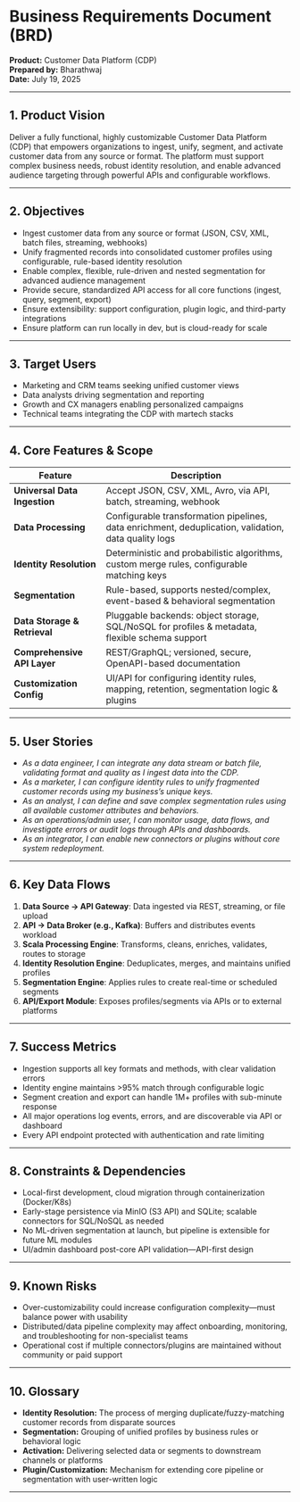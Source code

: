 # Business Requirements Document (BRD)

**Product:** Customer Data Platform (CDP)  
**Prepared by:** Bharathwaj  
**Date:** July 19, 2025

---

## 1. Product Vision

Deliver a fully functional, highly customizable Customer Data Platform (CDP) that empowers organizations to ingest, unify, segment, and activate customer data from any source or format. The platform must support complex business needs, robust identity resolution, and enable advanced audience targeting through powerful APIs and configurable workflows.

---

## 2. Objectives

- Ingest customer data from any source or format (JSON, CSV, XML, batch files, streaming, webhooks)
- Unify fragmented records into consolidated customer profiles using configurable, rule-based identity resolution
- Enable complex, flexible, rule-driven and nested segmentation for advanced audience management
- Provide secure, standardized API access for all core functions (ingest, query, segment, export)
- Ensure extensibility: support configuration, plugin logic, and third-party integrations
- Ensure platform can run locally in dev, but is cloud-ready for scale

---

## 3. Target Users

- Marketing and CRM teams seeking unified customer views
- Data analysts driving segmentation and reporting
- Growth and CX managers enabling personalized campaigns
- Technical teams integrating the CDP with martech stacks

---

## 4. Core Features & Scope

| Feature                       | Description                                                                                          |
|-------------------------------|------------------------------------------------------------------------------------------------------|
| **Universal Data Ingestion**  | Accept JSON, CSV, XML, Avro, via API, batch, streaming, webhook                                      |
| **Data Processing**           | Configurable transformation pipelines, data enrichment, deduplication, validation, data quality logs |
| **Identity Resolution**       | Deterministic and probabilistic algorithms, custom merge rules, configurable matching keys           |
| **Segmentation**              | Rule-based, supports nested/complex, event-based & behavioral segmentation                           |
| **Data Storage & Retrieval**  | Pluggable backends: object storage, SQL/NoSQL for profiles & metadata, flexible schema support       |
| **Comprehensive API Layer**   | REST/GraphQL; versioned, secure, OpenAPI-based documentation                                         |
| **Customization Config**      | UI/API for configuring identity rules, mapping, retention, segmentation logic & plugins              |

---

## 5. User Stories

- _As a data engineer, I can integrate any data stream or batch file, validating format and quality as I ingest data into the CDP._
- _As a marketer, I can configure identity rules to unify fragmented customer records using my business’s unique keys._
- _As an analyst, I can define and save complex segmentation rules using all available customer attributes and behaviors._
- _As an operations/admin user, I can monitor usage, data flows, and investigate errors or audit logs through APIs and dashboards._
- _As an integrator, I can enable new connectors or plugins without core system redeployment._

---

## 6. Key Data Flows

1. **Data Source → API Gateway**: Data ingested via REST, streaming, or file upload
2. **API → Data Broker (e.g., Kafka)**: Buffers and distributes events workload
3. **Scala Processing Engine**: Transforms, cleans, enriches, validates, routes to storage
4. **Identity Resolution Engine**: Deduplicates, merges, and maintains unified profiles
5. **Segmentation Engine**: Applies rules to create real-time or scheduled segments
6. **API/Export Module**: Exposes profiles/segments via APIs or to external platforms

---

## 7. Success Metrics

- Ingestion supports all key formats and methods, with clear validation errors
- Identity engine maintains >95% match through configurable logic
- Segment creation and export can handle 1M+ profiles with sub-minute response
- All major operations log events, errors, and are discoverable via API or dashboard
- Every API endpoint protected with authentication and rate limiting

---

## 8. Constraints & Dependencies

- Local-first development, cloud migration through containerization (Docker/K8s)
- Early-stage persistence via MinIO (S3 API) and SQLite; scalable connectors for SQL/NoSQL as needed
- No ML-driven segmentation at launch, but pipeline is extensible for future ML modules
- UI/admin dashboard post-core API validation—API-first design

---

## 9. Known Risks

- Over-customizability could increase configuration complexity—must balance power with usability
- Distributed/data pipeline complexity may affect onboarding, monitoring, and troubleshooting for non-specialist teams
- Operational cost if multiple connectors/plugins are maintained without community or paid support

---

## 10. Glossary

- **Identity Resolution:** The process of merging duplicate/fuzzy-matching customer records from disparate sources
- **Segmentation:** Grouping of unified profiles by business rules or behavioral logic
- **Activation:** Delivering selected data or segments to downstream channels or platforms
- **Plugin/Customization:** Mechanism for extending core pipeline or segmentation with user-written logic

---

